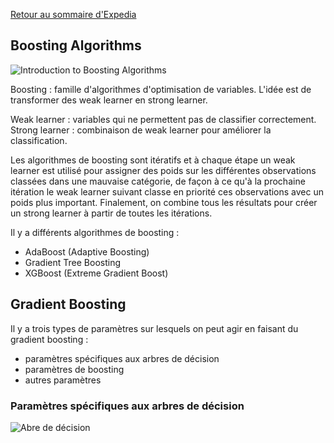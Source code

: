 
[Retour au sommaire d'Expedia](expedia_sommaire.md)

## Boosting Algorithms
![Introduction to Boosting Algorithms](http://www.analyticsvidhya.com/blog/2015/11/quick-introduction-boosting-algorithms-machine-learning/)

Boosting : famille d'algorithmes d'optimisation de variables. L'idée est de transformer des weak learner en strong learner.

Weak learner : variables qui ne permettent pas de classifier correctement.
Strong learner : combinaison de weak learner pour améliorer la classification.

Les algorithmes de boosting sont itératifs et à chaque étape un weak learner est utilisé pour assigner des poids sur les différentes observations classées dans une mauvaise catégorie, de façon à ce qu'à la prochaine itération le weak learner suivant classe en priorité ces observations avec un poids plus important.
Finalement, on combine tous les résultats pour créer un strong learner à partir de toutes les itérations.

Il y a différents algorithmes de boosting : 
* AdaBoost (Adaptive Boosting)
* Gradient Tree Boosting 
* XGBoost (Extreme Gradient Boost)

## Gradient Boosting

Il y a trois types de paramètres sur lesquels on peut agir en faisant du gradient boosting : 
* paramètres spécifiques aux arbres de décision
* paramètres de boosting 
* autres paramètres

### Paramètres spécifiques aux arbres de décision

![Abre de décision](http://www.analyticsvidhya.com/wp-content/uploads/2016/02/tree-infographic.png)

